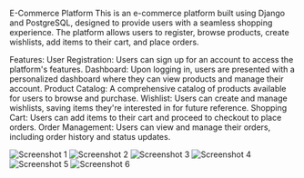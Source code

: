 E-Commerce Platform
This is an e-commerce platform built using Django and PostgreSQL, designed to provide users with a seamless shopping experience. The platform allows users to register, browse products, create wishlists, add items to their cart, and place orders.

Features:
User Registration: Users can sign up for an account to access the platform's features.
Dashboard: Upon logging in, users are presented with a personalized dashboard where they can view products and manage their account.
Product Catalog: A comprehensive catalog of products available for users to browse and purchase.
Wishlist: Users can create and manage wishlists, saving items they're interested in for future reference.
Shopping Cart: Users can add items to their cart and proceed to checkout to place orders.
Order Management: Users can view and manage their orders, including order history and status updates.

![Screenshot 1](Screenshot_2024-04-23_at_09.27.51.png)
![Screenshot 2](Screenshot_2024-04-23_at_09.27.54.png)
![Screenshot 3](Screenshot_2024-04-23_at_09.31.16.png)
![Screenshot 4](Screenshot_2024-04-23_at_09.47.57.png)
![Screenshot 5](Screenshot_2024-04-23_at_09.48.37.png)
![Screenshot 6](Screenshot_2024-04-23_at_09.48.55.png)
